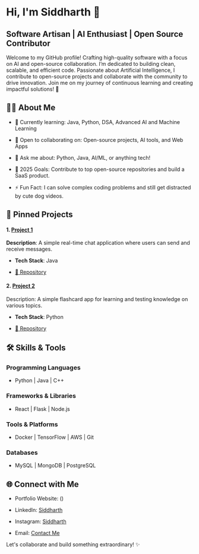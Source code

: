 # Hi, I'm Siddharth 👋

## Software Artisan | AI Enthusiast | Open Source Contributor

Welcome to my GitHub profile! Crafting high-quality software with a focus on AI and open-source collaboration. I’m dedicated to building clean, scalable, and efficient code. Passionate about Artificial Intelligence, I contribute to open-source projects and collaborate with the community to drive innovation. Join me on my journey of continuous learning and creating impactful solutions! 🚀

## 👩‍💻 About Me

- 🌱 Currently learning: Java, Python, DSA, Advanced AI and Machine Learning

- 👯 Open to collaborating on: Open-source projects, AI tools, and Web Apps

- 💬 Ask me about: Python, Java, AI/ML, or anything tech!

- 🎯 2025 Goals: Contribute to top open-source repositories and build a SaaS product.

- ⚡ Fun Fact: I can solve complex coding problems and still get distracted by cute dog videos.

## 📌 Pinned Projects

#### 1. [Project 1](https://github.com/siddharthriot/repository-name)

  <b>Description</b>: A simple real-time chat application where users can send and receive messages.

  - <b>Tech Stack</b>: Java


  - [📖 Repository](https://github.com/siddharthriot/repository-name)

#### 2. [Project 2](https://github.com/siddharthriot/repository-name)

  Description: A simple flashcard app for learning and testing knowledge on various topics.

  - <b>Tech Stack</b>: Python

  - [📖 Repository](https://github.com/siddharthriot/repository-name)

## 🛠️ Skills & Tools

### Programming Languages

- Python | Java | C++

### Frameworks & Libraries

- React | Flask | Node.js

### Tools & Platforms

- Docker | TensorFlow | AWS | Git 

### Databases

- MySQL | MongoDB | PostgreSQL

## 🌐 Connect with Me

- Portfolio Website: ()

- LinkedIn: [Siddharth](https://www.linkedin.com/in/siddharthml/)

- Instagram: [Siddharth](https://www.instagram.com/5idxriot?utm_source=ig_web_button_share_sheet&igsh=ZDNlZDc0MzIxNw==)

- Email: [Contact Me](mailto:siddharthk9654@gmail.com)

Let's collaborate and build something extraordinary! ✨
